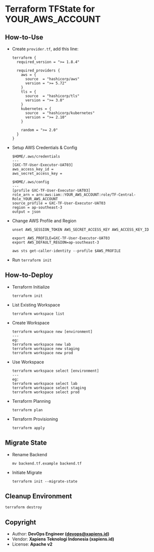 # Terraform TFState for YOUR_AWS_ACCOUNT

## How-to-Use

- Create `provider.tf`, add this line:

  ```
  terraform {
    required_version = ">= 1.8.4"

    required_providers {
      aws = {
        source  = "hashicorp/aws"
        version = ">= 5.72"
      }
      tls = {
        source  = "hashicorp/tls"
        version = ">= 3.0"
      }
      kubernetes = {
        source  = "hashicorp/kubernetes"
        version = ">= 2.10"
      }

      random = ">= 2.0"
    }
  }
  ```

- Setup AWS Credentials & Config

  ```
  $HOME/.aws/credentials
  ---
  [GXC-TF-User-Executor-UAT03]
  aws_access_key_id =
  aws_secret_access_key =

  $HOME/.aws/config
  ---
  [profile GXC-TF-User-Executor-UAT03]
  role_arn = arn:aws:iam::YOUR_AWS_ACCOUNT:role/TF-Central-Role_YOUR_AWS_ACCOUNT
  source_profile = GXC-TF-User-Executor-UAT03
  region = ap-southeast-3
  output = json
  ```

- Change AWS Profile and Region

  ```
  unset AWS_SESSION_TOKEN AWS_SECRET_ACCESS_KEY AWS_ACCESS_KEY_ID

  export AWS_PROFILE=GXC-TF-User-Executor-UAT03
  export AWS_DEFAULT_REGION=ap-southeast-3

  aws sts get-caller-identity --profile $AWS_PROFILE
  ```

- Run `terraform init`


## How-to-Deploy

- Terraform Initialize

  ```
  terraform init
  ```

- List Existing Workspace

  ```
  terraform workspace list
  ```

- Create Workspace

  ```
  terraform workspace new [environment]
  ---
  eg:
  terraform workspace new lab
  terraform workspace new staging
  terraform workspace new prod
  ```

- Use Workspace

  ```
  terraform workspace select [environment]
  ---
  eg:
  terraform workspace select lab
  terraform workspace select staging
  terraform workspace select prod
  ```

- Terraform Planning

  ```
  terraform plan
  ```

- Terraform Provisioning

  ```
  terraform apply
  ```

## Migrate State

- Rename Backend

  ```
  mv backend.tf.example backend.tf
  ```

- Initiate Migrate

  ```
  terraform init --migrate-state
  ```

## Cleanup Environment

```
terraform destroy
```

## Copyright

- Author: **DevOps Engineer (devops@xapiens.id)**
- Vendor: **Xapiens Teknologi Indonesia (xapiens.id)**
- License: **Apache v2**
